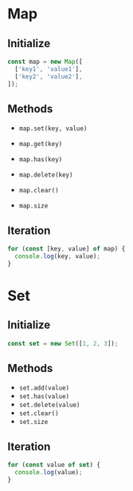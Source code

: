 # Map

## Initialize

```js
const map = new Map([
  ['key1', 'value1'],
  ['key2', 'value2'],
]);
```

## Methods

- `map.set(key, value)`
- `map.get(key)`

- `map.has(key)`
- `map.delete(key)`
- `map.clear()`
- `map.size`

## Iteration

```js
for (const [key, value] of map) {
  console.log(key, value);
}
```

# Set

## Initialize

```js
const set = new Set([1, 2, 3]);
```

## Methods

- `set.add(value)`
- `set.has(value)`
- `set.delete(value)`
- `set.clear()`
- `set.size`

## Iteration

```js
for (const value of set) {
  console.log(value);
}
```